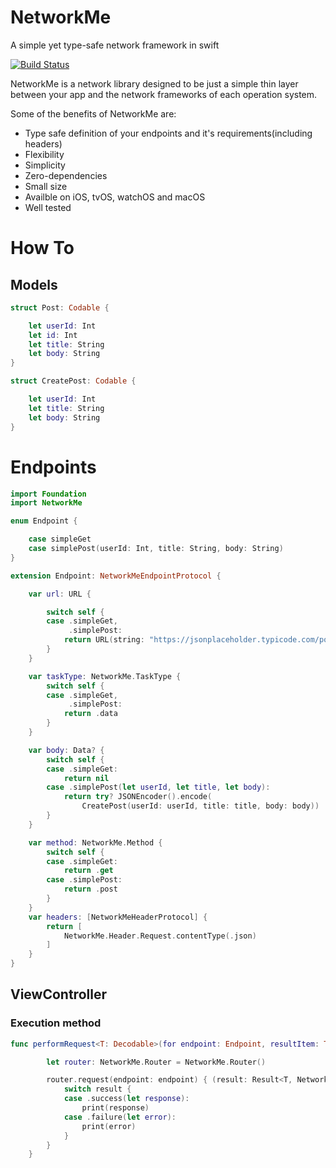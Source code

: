 # NetworkMe
A simple yet type-safe network framework in swift


[![Build Status](https://app.bitrise.io/app/1dc5f51a0638e1cb/status.svg?token=kLpIx1Z9l6uYJKyC_JIrsQ&branch=develop)](https://app.bitrise.io/app/1dc5f51a0638e1cb)

NetworkMe is a network library designed to be just a simple thin layer between your app and the network frameworks of each operation system. 

Some of the benefits of NetworkMe are:
* Type safe definition of your endpoints and it's requirements(including headers)
* Flexibility
* Simplicity
* Zero-dependencies
* Small size
* Availble on iOS, tvOS, watchOS and macOS
* Well tested

# How To
## Models
```swift
struct Post: Codable {

    let userId: Int
    let id: Int
    let title: String
    let body: String
}

struct CreatePost: Codable {

    let userId: Int
    let title: String
    let body: String
}
```

# Endpoints
```swift
import Foundation
import NetworkMe

enum Endpoint {

    case simpleGet
    case simplePost(userId: Int, title: String, body: String)
}

extension Endpoint: NetworkMeEndpointProtocol {

    var url: URL {

        switch self {
        case .simpleGet,
             .simplePost:
            return URL(string: "https://jsonplaceholder.typicode.com/posts")!
        }
    }

    var taskType: NetworkMe.TaskType {
        switch self {
        case .simpleGet,
             .simplePost:
            return .data
        }
    }

    var body: Data? {
        switch self {
        case .simpleGet:
            return nil
        case .simplePost(let userId, let title, let body):
            return try? JSONEncoder().encode(
                CreatePost(userId: userId, title: title, body: body))
        }
    }

    var method: NetworkMe.Method {
        switch self {
        case .simpleGet:
            return .get
        case .simplePost:
            return .post
        }
    }
    var headers: [NetworkMeHeaderProtocol] {
        return [
            NetworkMe.Header.Request.contentType(.json)
        ]
    }
}
```

## ViewController
### Execution method
```swift
func performRequest<T: Decodable>(for endpoint: Endpoint, resultItem: T.Type) {

        let router: NetworkMe.Router = NetworkMe.Router()

        router.request(endpoint: endpoint) { (result: Result<T, NetworkMe.Router.NetworkError>) in
            switch result {
            case .success(let response):
                print(response)
            case .failure(let error):
                print(error)
            }
        }
    }
```
